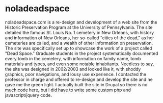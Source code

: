 # noladeadspace
noladeadspace.com is a re-design and development of a web site from the Historic Preservation Program at the University of Pennsylvania. 
The site detailed the famous St. Louis No. 1 cemetery in New Orleans, with history and information of New Orleans, her so-called "cities 
of the dead," as her cemeteries are called, and a wealth of other information on preservation. The site was specifically set up to 
showcase the work of a project called "Dead Space." Graduate students in the project systematically documented every tomb in the cemetery, 
with information on family name, tomb materials and types, and even some notable inhabitants. Needless to say, the site was designed in 
2002/2003 and looked like it, with shoddy graphics, poor navigations, and lousy use experience. I contacted the professor in charge and 
offered to re-design and develop the site and he gave me the green light. I actually built the site in Drupal so there is no much code 
here, but I did have to write some custom php and javascript/jquery code.
